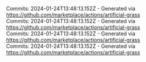 Commits: 2024-01-24T13:48:13.152Z - Generated via https://github.com/marketplace/actions/artificial-grass
<br>
Commits: 2024-01-24T13:48:13.152Z - Generated via https://github.com/marketplace/actions/artificial-grass
<br>
Commits: 2024-01-24T13:48:13.152Z - Generated via https://github.com/marketplace/actions/artificial-grass
<br>
Commits: 2024-01-24T13:48:13.152Z - Generated via https://github.com/marketplace/actions/artificial-grass
<br>
